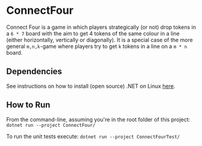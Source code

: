 # ConnectFour
Connect Four is a game in which players strategically (or not) drop tokens in a `6 * 7` board with the aim to get 4 tokens of the same colour in a line (either horizontally, vertically or diagonally). It is a special case of the more general `m,n,k`-game where players try to get `k` tokens in a line on a `m * n` board.

## Dependencies
See instructions on how to install (open source) .NET on Linux [here](https://learn.microsoft.com/en-us/dotnet/core/install/linux).

## How to Run
From the command-line, assuming you're in the root folder of this project:
`dotnet run --project ConnectFour/`

To run the unit tests execute:
`dotnet run --project ConnectFourTest/`
